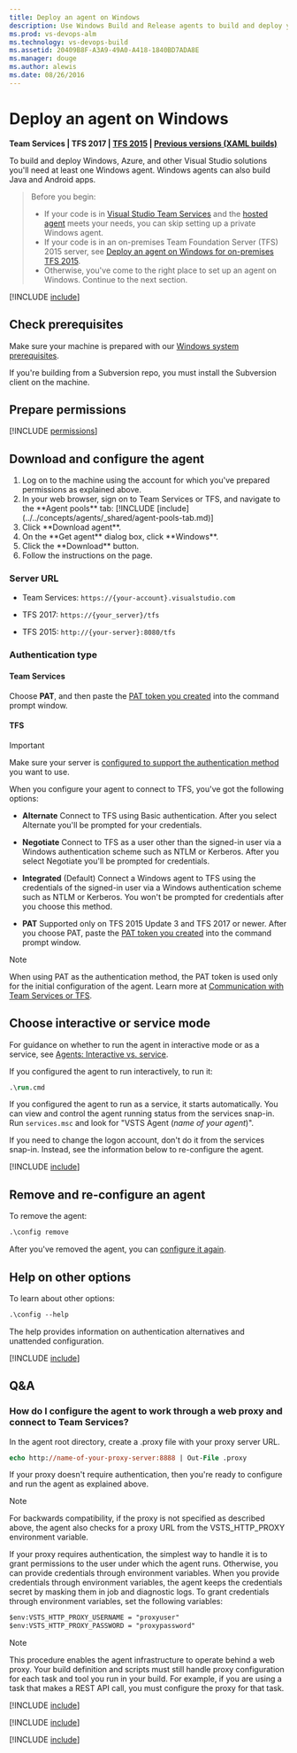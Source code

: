```yaml
---
title: Deploy an agent on Windows
description: Use Windows Build and Release agents to build and deploy your Windows and Azure code.
ms.prod: vs-devops-alm
ms.technology: vs-devops-build
ms.assetid: 20409B8F-A3A9-49A0-A418-1840BD7ADA8E
ms.manager: douge
ms.author: alewis
ms.date: 08/26/2016
---
```


# Deploy an agent on Windows

**Team Services | TFS 2017 | [TFS 2015](v1-windows.md) | [Previous versions (XAML builds)](https://msdn.microsoft.com/en-us/library/ms252495%28v=vs.120%29.aspx)**

To build and deploy Windows, Azure, and other Visual Studio solutions you'll need at least one Windows agent. Windows agents can also build Java and Android apps.

> Before you begin:
> * If your code is in [Visual Studio Team Services](https://www.visualstudio.com/products/visual-studio-team-services-vs) and the [hosted agent](../../concepts/agents/hosted.md) meets your needs, you can skip setting up a private Windows agent.
> * If your code is in an on-premises Team Foundation Server (TFS) 2015 server, see [Deploy an agent on Windows for on-premises TFS 2015](v1-windows.md).
> *  Otherwise, you've come to the right place to set up an agent on Windows. Continue to the next section.

[!INCLUDE [include](_shared/concepts.md)]

## Check prerequisites

Make sure your machine is prepared with our [Windows system prerequisites](https://aka.ms/vstsagentwinsystem).

If you're building from a Subversion repo, you must install the Subversion client on the machine.

<h2 id="permissions">Prepare permissions</h2>

[!INCLUDE [permissions](_shared/v2/prepare-permissions.md)]

## Download and configure the agent

<ol>
<li>Log on to the machine using the account for which you've prepared permissions as explained above.</li>
<li>In your web browser, sign on to Team Services or TFS, and navigate to the **Agent pools** tab:
[!INCLUDE [include](../../concepts/agents/_shared/agent-pools-tab.md)]
</li>

<li>Click **Download agent**.</li>

<li>On the **Get agent** dialog box, click **Windows**.</li>

<li>Click the **Download** button.

<li>Follow the instructions on the page.</li>
</ol>

### Server URL

* Team Services: `https://{your-account}.visualstudio.com`

* TFS 2017: `https://{your_server}/tfs`

* TFS 2015: `http://{your-server}:8080/tfs`

### Authentication type

#### Team Services

Choose **PAT**, and then paste the [PAT token you created](#permissions) into the command prompt window.

#### TFS

> [!IMPORTANT]
> 
> Make sure your server is [configured to support the authentication method](configure-tfs-authentication.md) you want to use. 
  
When you configure your agent to connect to TFS, you've got the following options:

* **Alternate** Connect to TFS using Basic authentication. After you select Alternate you'll be prompted for your credentials.

* **Negotiate** Connect to TFS as a user other than the signed-in user via a Windows authentication scheme such as NTLM or Kerberos. After you select Negotiate you'll be prompted for credentials.

* **Integrated** (Default) Connect a Windows agent to TFS using the credentials of the signed-in user via a Windows authentication scheme such as NTLM or Kerberos. You won't be prompted for credentials after you choose this method.
 
* **PAT** Supported only on TFS 2015 Update 3 and TFS 2017 or newer. After you choose PAT, paste the [PAT token you created](#permissions) into the command prompt window.

> [!NOTE]
> When using PAT as the authentication method, the PAT token is used only for the initial configuration of the agent. Learn more at [Communication with Team Services or TFS](../../concepts/agents/agents.md#communication).

## Choose interactive or service mode

For guidance on whether to run the agent in interactive mode or as a service, see [Agents: Interactive vs. service](../../concepts/agents/agents.md#account).

 If you configured the agent to run interactively, to run it:

 ```ps
 .\run.cmd
 ```

If you configured the agent to run as a service, it starts automatically. You can view and control the agent running status from the services snap-in. Run `services.msc` and look for "VSTS Agent (*name of your agent*)".

If you need to change the logon account, don't do it from the services snap-in. Instead, see the information below to re-configure the agent.

[!INCLUDE [include](_shared/v2/replace-agent.md)]

## Remove and re-configure an agent

To remove the agent:

```ps
.\config remove
```

After you've removed the agent, you can [configure it again](#configuration).

## Help on other options

To learn about other options:

```ps
.\config --help
```

The help provides information on authentication alternatives and unattended configuration.

[!INCLUDE [include](_shared/capabilities.md)]

## Q&A

<!-- BEGINSECTION class="md-qanda" -->

### How do I configure the agent to work through a web proxy and connect to Team Services?

In the agent root directory, create a .proxy file with your proxy server URL.

  ```ps
echo http://name-of-your-proxy-server:8888 | Out-File .proxy
  ```  

If your proxy doesn't require authentication, then you're ready to configure and run the agent as explained above.

> [!NOTE]
> For backwards compatibility, if the proxy is not specified as described above, the agent also checks for a proxy URL from the VSTS_HTTP_PROXY environment variable.

If your proxy requires authentication, the simplest way to handle it is to grant permissions to the user under which the agent runs. Otherwise, you can provide credentials through environment variables. When you provide credentials through environment variables, the agent keeps the credentials secret by masking them in job and diagnostic logs. To grant credentials through environment variables, set the following variables:

 ```ps
$env:VSTS_HTTP_PROXY_USERNAME = "proxyuser"
$env:VSTS_HTTP_PROXY_PASSWORD = "proxypassword"
 ```

> [!NOTE]
> This procedure enables the agent infrastructure to operate behind a web proxy. Your build definition and scripts must still handle proxy configuration for each task and tool you run in your build. For example, if you are using a task that makes a REST API call, you must configure the proxy for that task.

[!INCLUDE [include](_shared/v2/web-proxy-bypass.md)]

[!INCLUDE [include](_shared/v2/qa-urls.md)]

[!INCLUDE [include](../../_shared/qa-versions.md)]

<!-- ENDSECTION -->
